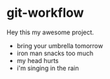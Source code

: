 # git-workflow

Hey this my awesome project.

- bring your umbrella tomorrow
- iron man snacks too much
- my head hurts
- i'm singing in the rain






